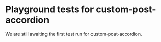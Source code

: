 # Playground tests for custom-post-accordion
We are still awaiting the first test run for custom-post-accordion.
